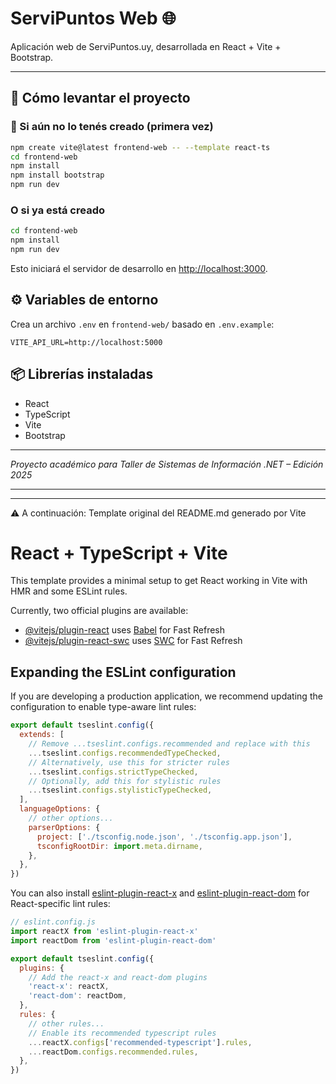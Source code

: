 # ServiPuntos Web 🌐

Aplicación web de ServiPuntos.uy, desarrollada en React + Vite + Bootstrap.

---

## 🚀 Cómo levantar el proyecto

### 🔧 Si aún no lo tenés creado (primera vez)

```bash
npm create vite@latest frontend-web -- --template react-ts
cd frontend-web
npm install
npm install bootstrap
npm run dev
```

### O si ya está creado

```bash
cd frontend-web
npm install
npm run dev
```

Esto iniciará el servidor de desarrollo en [http://localhost:3000](http://localhost:3000).

## ⚙️ Variables de entorno

Crea un archivo `.env` en `frontend-web/` basado en `.env.example`:

```env
VITE_API_URL=http://localhost:5000
```

## 📦 Librerías instaladas

- React
- TypeScript
- Vite
- Bootstrap

---

_Proyecto académico para Taller de Sistemas de Información .NET – Edición 2025_

---
---

⚠️ A continuación: Template original del README.md generado por Vite

# React + TypeScript + Vite

This template provides a minimal setup to get React working in Vite with HMR and some ESLint rules.

Currently, two official plugins are available:

- [@vitejs/plugin-react](https://github.com/vitejs/vite-plugin-react/blob/main/packages/plugin-react) uses [Babel](https://babeljs.io/) for Fast Refresh
- [@vitejs/plugin-react-swc](https://github.com/vitejs/vite-plugin-react/blob/main/packages/plugin-react-swc) uses [SWC](https://swc.rs/) for Fast Refresh

## Expanding the ESLint configuration

If you are developing a production application, we recommend updating the configuration to enable type-aware lint rules:

```js
export default tseslint.config({
  extends: [
    // Remove ...tseslint.configs.recommended and replace with this
    ...tseslint.configs.recommendedTypeChecked,
    // Alternatively, use this for stricter rules
    ...tseslint.configs.strictTypeChecked,
    // Optionally, add this for stylistic rules
    ...tseslint.configs.stylisticTypeChecked,
  ],
  languageOptions: {
    // other options...
    parserOptions: {
      project: ['./tsconfig.node.json', './tsconfig.app.json'],
      tsconfigRootDir: import.meta.dirname,
    },
  },
})
```

You can also install [eslint-plugin-react-x](https://github.com/Rel1cx/eslint-react/tree/main/packages/plugins/eslint-plugin-react-x) and [eslint-plugin-react-dom](https://github.com/Rel1cx/eslint-react/tree/main/packages/plugins/eslint-plugin-react-dom) for React-specific lint rules:

```js
// eslint.config.js
import reactX from 'eslint-plugin-react-x'
import reactDom from 'eslint-plugin-react-dom'

export default tseslint.config({
  plugins: {
    // Add the react-x and react-dom plugins
    'react-x': reactX,
    'react-dom': reactDom,
  },
  rules: {
    // other rules...
    // Enable its recommended typescript rules
    ...reactX.configs['recommended-typescript'].rules,
    ...reactDom.configs.recommended.rules,
  },
})
```
